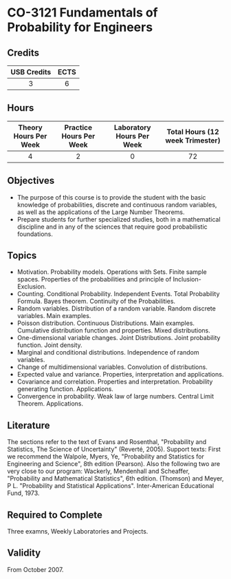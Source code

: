 # CO-3121 Fundamentals of Probability for Engineers

## Credits

| USB Credits | ECTS |
|:-----------:|:----:|
|      3      |   6  |

## Hours

| Theory Hours Per Week | Practice Hours Per Week | Laboratory Hours Per Week | Total Hours (12 week Trimester) |
|:---------------------:|:-----------------------:|:-------------------------:|:-------------------------------:|
|           4           |            2            |             0             |                72               |

## Objectives

* The purpose of this course is to provide the student with the basic knowledge of probabilities, discrete and continuous random variables, as well as the applications of the Large Number Theorems.
* Prepare students for further specialized studies, both in a mathematical discipline and in any of the sciences that require good probabilistic foundations.

## Topics

* Motivation. Probability models. Operations with Sets. Finite sample spaces. Properties of the probabilities and principle of Inclusion-Exclusion.
* Counting. Conditional Probability. Independent Events. Total Probability Formula. Bayes theorem. Continuity of the Probabilities.
* Random variables. Distribution of a random variable. Random discrete variables. Main examples.
* Poisson distribution. Continuous Distributions. Main examples. Cumulative distribution function and properties. Mixed distributions.
* One-dimensional variable changes. Joint Distributions. Joint probability function. Joint density.
* Marginal and conditional distributions. Independence of random variables.
* Change of multidimensional variables. Convolution of distributions.
* Expected value and variance. Properties, interpretation and applications.
* Covariance and correlation. Properties and interpretation. Probability generating function. Applications.
* Convergence in probability. Weak law of large numbers. Central Limit Theorem. Applications.

## Literature

The sections refer to the text of Evans and Rosenthal, "Probability and Statistics, The Science of Uncertainty" (Reverté, 2005). Support texts: First we recommend the Walpole, Myers, Ye, "Probability and Statistics for Engineering and Science", 8th edition (Pearson). Also the following two are very close to our program: Wackerly, Mendenhall and Scheaffer, "Probability and Mathematical Statistics", 6th edition. (Thomson) and Meyer, P L. "Probability and Statistical Applications". Inter-American Educational Fund, 1973.

## Required to Complete

Three examns, Weekly Laboratories and Projects.

## Validity

From October 2007.
